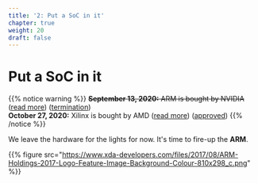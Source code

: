 ```yaml
---
title: '2: Put a SoC in it'
chapter: true
weight: 20
draft: false
---
```


# Put a SoC in it

{{% notice warning %}}
~~**September 13, 2020:** ARM is bought by NVIDIA~~ ([read more](https://nvidianews.nvidia.com/news/nvidia-to-acquire-arm-for-40-billion-creating-worlds-premier-computing-company-for-the-age-of-ai)) ([termination](https://nvidianews.nvidia.com/news/nvidia-and-softbank-group-announce-termination-of-nvidias-acquisition-of-arm-limited))
<br/>
**October 27, 2020:** Xilinx is bought by AMD ([read more](https://www.eetimes.com/amd-confirms-rumored-acquisition-of-xilinx/#)) ([approved](https://www.amd.com/en/press-releases/2022-02-10-amd-receives-all-necessary-approvals-for-proposed-acquisition-xilinx))
{{% /notice %}}

We leave the hardware for the lights for now. It's time to fire-up the **ARM**.

{{% figure src="https://www.xda-developers.com/files/2017/08/ARM-Holdings-2017-Logo-Feature-Image-Background-Colour-810x298_c.png" %}}
